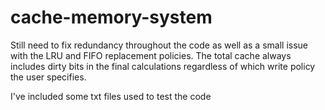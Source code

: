 # cache-memory-system
Still need to fix redundancy throughout the code as well as a small issue with the LRU and FIFO replacement policies. The total cache always includes dirty bits in the final calculations regardless of which write policy the user specifies. 


I've included some txt files used to test the code
